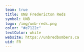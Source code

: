 ```yaml
---
team: true
title: UNB Fredericton Reds
symbol: UNB
logo: /img/unb-reds.png
color: "#e7122c"
textColor: white
website: https://unbredbombers.ca
uid: FR
---
```

